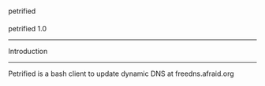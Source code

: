 ####
petrified
####
petrified 1.0

************
Introduction
************

Petrified is a bash client to update dynamic DNS at freedns.afraid.org
